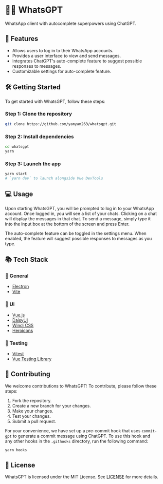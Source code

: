 # 💬🧠 WhatsGPT

WhatsApp client with autocomplete superpowers using ChatGPT.

## 🚀 Features

- Allows users to log in to their WhatsApp accounts.
- Provides a user interface to view and send messages.
- Integrates ChatGPT's auto-complete feature to suggest possible responses to messages.
- Customizable settings for auto-complete feature.

## 🛠️ Getting Started

To get started with WhatsGPT, follow these steps:

### Step 1: Clone the repository

```bash
git clone https://github.com/yamyam263/whatsgpt.git
```

### Step 2: Install dependencies

```bash
cd whatsgpt
yarn
```

### Step 3: Launch the app

```bash
yarn start
# `yarn dev` to launch alongside Vue DevTools
```

## 💻 Usage

Upon starting WhatsGPT, you will be prompted to log in to your WhatsApp account. Once logged in, you will see a list of your chats. Clicking on a chat will display the messages in that chat. To send a message, simply type it into the input box at the bottom of the screen and press Enter.

The auto-complete feature can be toggled in the settings menu. When enabled, the feature will suggest possible responses to messages as you type.

## 📚 Tech Stack

### 📄 General

- [Electron](https://www.electronjs.org/)
- [Vite](https://vitejs.dev/)

### 🎨 UI

- [Vue.js](https://vuejs.org/)
- [DaisyUI](https://daisyui.com/)
- [Windi CSS](https://windicss.org/)
- [Heroicons](https://heroicons.com/)

### 🧪 Testing

- [Vitest](https://vitest.dev/)
- [Vue Testing Library](https://testing-library.com/docs/vue-testing-library/intro/)

## 🤝 Contributing

We welcome contributions to WhatsGPT!
To contribute, please follow these steps:

1. Fork the repository.
2. Create a new branch for your changes.
3. Make your changes.
4. Test your changes.
5. Submit a pull request.

For your convenience, we have set up a pre-commit hook that uses `commit-gpt` to generate a commit message using ChatGPT. To use this hook and any other hooks in the `.githooks` directory, run the following command:

```bash
yarn hooks
```

## 📄 License

WhatsGPT is licensed under the MIT License. See [LICENSE](LICENSE) for more details.
